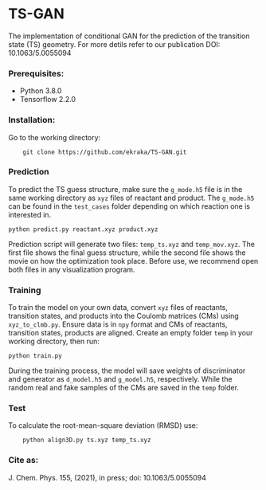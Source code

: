 # TS-GAN
The implementation of conditional GAN for the prediction of the transition state (TS) geometry.
For more detils refer to our publication DOI: 10.1063/5.0055094

### Prerequisites:
* Python 3.8.0
* Tensorflow 2.2.0


### Installation:
Go to the working directory:

        git clone https://github.com/ekraka/TS-GAN.git


### Prediction
To predict the TS guess structure, make sure the `g_mode.h5` file is in the same working directory as `xyz` files of reactant and product. 
The `g_mode.h5` can be found in the `test_cases` folder depending on which reaction one is interested in.

    python predict.py reactant.xyz product.xyz
    
Prediction script will generate two files: `temp_ts.xyz` and `temp_mov.xyz`. The first file shows the final guess structure, while the second file shows the movie on how the optimization took place. Before use, we recommend open both files in any visualization program.

### Training
To train the model on your own data, convert `xyz` files of reactants, transition states, and products into the Coulomb matrices (CMs) using `xyz_to_clmb.py`. Ensure data is in `npy` format and CMs of reactants, transition states, products are aligned. Create an empty folder `temp` in your working directory, then run:

    python train.py 

During the training process, the model will save weights of discriminator and generator as `d_model.h5` and `g_model.h5`, respectively. While the random real and fake samples of the CMs are saved in the `temp` folder. 

### Test
To calculate the root-mean-square deviation (RMSD) use:

        python align3D.py ts.xyz temp_ts.xyz


### Cite as: 
J. Chem. Phys. 155, (2021), in press; doi: 10.1063/5.0055094

